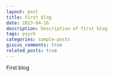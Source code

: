 ```yaml
---
layout: post
title: First blog
date: 2023-04-16
description: Description of first blog
tags: psych
categories: sample-posts
giscus_comments: true
related_posts: true
---
```

First blog
